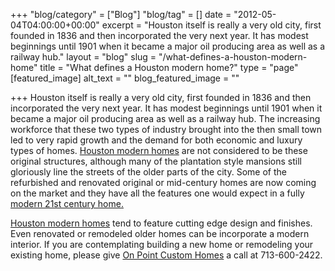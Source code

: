 +++
"blog/category" = ["Blog"]
"blog/tag" = []
date = "2012-05-04T04:00:00+00:00"
excerpt = "Houston itself is really a very old city, first founded in 1836 and then incorporated the very next year. It has modest beginnings until 1901 when it became a major oil producing area as well as a railway hub."
layout = "blog"
slug = "/what-defines-a-houston-modern-home"
title = "What defines a Houston modern home?"
type = "page"
[featured_image]
alt_text = ""
blog_featured_image = ""

+++
Houston itself is really a very old city, first founded in 1836 and then incorporated the very next year. It has modest beginnings until 1901 when it became a major oil producing area as well as a railway hub. The increasing workforce that these two types of industry brought into the then small town led to very rapid growth and the demand for both economic and luxury types of homes. [Houston modern homes](https://onpointcustomhomes.com/in-progress/our-work/ "For Sale") are not considered to be these original structures, although many of the plantation style mansions still gloriously line the streets of the older parts of the city. Some of the refurbished and renovated original or mid-century homes are now coming on the market and they have all the features one would expect in a fully [modern 21st century home.](https://onpointcustomhomes.com/in-progress/our-work/ "For Sale")

[Houston modern homes](http://www.onpointdevelopment.com/onpointdev.asp?category_ID=15&page_ID=19) tend to feature cutting edge design and finishes. Even renovated or remodeled older homes can be incorporate a modern interior. If you are contemplating building a new home or remodeling your existing home, please give [On Point Custom Homes](https://onpointcustomhomes.com/) a call at 713-600-2422.